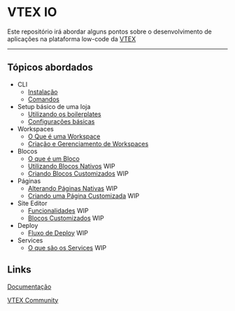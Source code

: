 # VTEX IO
 Este repositório irá abordar alguns pontos sobre o desenvolvimento de aplicações na plataforma low-code da [VTEX](https://vtex.com/)

---

## Tópicos abordados
* CLI
  * [Instalação](docs/pt/cli/01_instalacao.md)
  * [Comandos](docs/pt/cli/02_comandos.md)
* Setup básico de uma loja
  * [Utilizando os boilerplates](docs/pt/setup/02_utilizando_os_boilerplates.md)
  * [Configurações básicas](docs/pt/setup/02_configuracoes_basicas.md)
* Workspaces
  * [O Que é uma Workspace](docs/pt/workspaces/01_oque_e_uma_workspace.md)
  * [Criação e Gerenciamento de Workspaces](docs/pt/workspaces/02_criando_e_gerenciando_workspaces.md)
* Blocos
  * [O que é um Bloco](docs/pt/blocos/01_o_que_e_um_bloco.md)
  * [Utilizando Blocos Nativos](docs/pt/blocos/02_utilizando_blocos_nativos.md) WIP
  * [Criando Blocos Customizados](docs/pt/blocos/03_criando_blocos_customizados.md) WIP
* Páginas
  * [Alterando Páginas Nativas](#) WIP
  * [Criando uma Página Customizada](#) WIP
* Site Editor
  * [Funcionalidades](#) WIP
  * [Blocos Customizados](#) WIP
* Deploy
  * [Fluxo de Deploy](#) WIP
* Services
  * [O que são os Services](#) WIP

## Links
[Documentação](https://developers.vtex.com/vtex-developer-docs/docs/welcome)
  
[VTEX Community](https://community.vtex.com/)